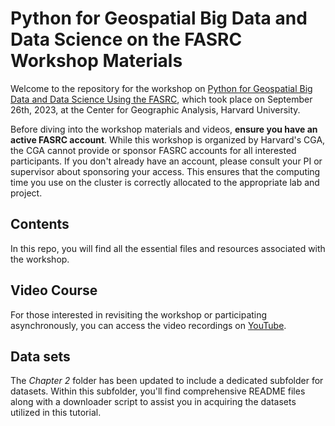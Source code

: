 # Python for Geospatial Big Data and Data Science on the FASRC Workshop Materials

Welcome to the repository for the workshop on [Python for Geospatial Big Data and Data Science Using the FASRC](https://gis.harvard.edu/event/python-geospatial-big-data-and-data-science-using-fasrc), which took place on September 26th, 2023, at the Center for Geographic Analysis, Harvard University.

Before diving into the workshop materials and videos, **ensure you have an active FASRC account**. While this workshop is organized by Harvard's CGA, the CGA cannot provide or sponsor FASRC accounts for all interested participants. If you don't already have an account, please consult your PI or supervisor about sponsoring your access. This ensures that the computing time you use on the cluster is correctly allocated to the appropriate lab and project.


## Contents

In this repo, you will find all the essential files and resources associated with the workshop.

## Video Course

For those interested in revisiting the workshop or participating asynchronously, you can access the video recordings on [YouTube](https://www.youtube.com/playlist?list=PLON5eWkauy1oUlCh4aZQnKeCPWSI8yM-H).

## Data sets

The *Chapter 2* folder has been updated to include a dedicated subfolder for datasets. Within this subfolder, you'll find comprehensive README files along with a downloader script to assist you in acquiring the datasets utilized in this tutorial.
